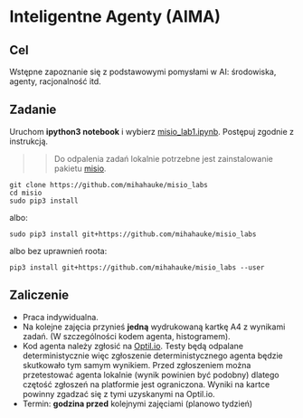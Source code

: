 # Inteligentne Agenty (AIMA)

## Cel
Wstępne zapoznanie się z podstawowymi pomysłami w AI: środowiska, agenty, racjonalność itd.

## Zadanie
Uruchom **ipython3 notebook** i wybierz [misio_lab1.ipynb](misio_lab1.ipynb). Postępuj zgodnie z instrukcją.

>> Do odpalenia zadań lokalnie potrzebne jest zainstalowanie pakietu [misio](../misio).

```
git clone https://github.com/mihahauke/misio_labs
cd misio
sudo pip3 install 
```
albo:
```
sudo pip3 install git+https://github.com/mihahauke/misio_labs
```
albo bez uprawnień roota:
```
pip3 install git+https://github.com/mihahauke/misio_labs --user 
```


## Zaliczenie
* Praca indywidualna.
* Na kolejne zajęcia przynieś **jedną** wydrukowaną kartkę A4 z wynikami zadań. (W szczególności kodem agenta, histogramem).
* Kod agenta należy zgłosić na [Optil.io](https://www.optil.io/optilion/problem/3161). Testy będą odpalane deterministycznie więc zgłoszenie deterministycznego agenta będzie skutkowało tym samym wynikiem. Przed zgłoszeniem można przetestować agenta lokalnie (wynik powinien być podobny) dlatego czętość zgłoszeń na platformie jest ograniczona. Wyniki na kartce powinny zgadzać się z tymi uzyskanymi na Optil.io.
* Termin: **godzina przed** kolejnymi zajęciami (planowo tydzień)
